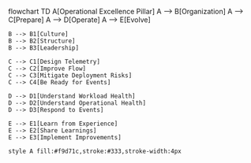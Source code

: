 

flowchart TD
    A[Operational Excellence Pillar]
    A --> B[Organization]
    A --> C[Prepare]
    A --> D[Operate]
    A --> E[Evolve]

    B --> B1[Culture]
    B --> B2[Structure]
    B --> B3[Leadership]

    C --> C1[Design Telemetry]
    C --> C2[Improve Flow]
    C --> C3[Mitigate Deployment Risks]
    C --> C4[Be Ready for Events]

    D --> D1[Understand Workload Health]
    D --> D2[Understand Operational Health]
    D --> D3[Respond to Events]

    E --> E1[Learn from Experience]
    E --> E2[Share Learnings]
    E --> E3[Implement Improvements]

    style A fill:#f9d71c,stroke:#333,stroke-width:4px
